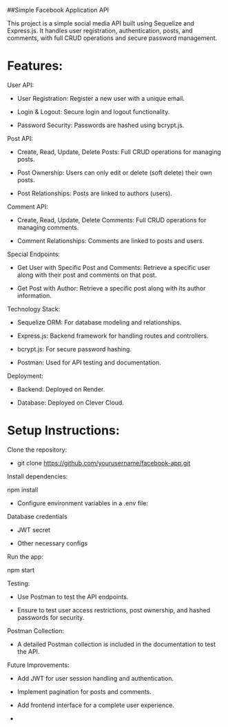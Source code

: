 ##Simple Facebook Application API

This project is a simple social media API built using Sequelize and Express.js. It handles user registration, authentication, posts, and comments, with full CRUD operations and secure password management.

# Features:

User API:

-    User Registration: Register a new user with a unique email.

-    Login & Logout: Secure login and logout functionality.

-    Password Security: Passwords are hashed using bcrypt.js.


Post API:

-    Create, Read, Update, Delete Posts: Full CRUD operations for managing posts.

-    Post Ownership: Users can only edit or delete (soft delete) their own posts.

-    Post Relationships: Posts are linked to authors (users).


Comment API:

-    Create, Read, Update, Delete Comments: Full CRUD operations for managing comments.

-    Comment Relationships: Comments are linked to posts and users.



Special Endpoints:

-    Get User with Specific Post and Comments: Retrieve a specific user along with their post and comments on that post.

-    Get Post with Author: Retrieve a specific post along with its author information.


Technology Stack:

-    Sequelize ORM: For database modeling and relationships.

-    Express.js: Backend framework for handling routes and controllers.

-    bcrypt.js: For secure password hashing.

-    Postman: Used for API testing and documentation.


Deployment:

-    Backend: Deployed on Render.

-    Database: Deployed on Clever Cloud.


# Setup Instructions:

Clone the repository:


-    git clone https://github.com/yourusername/facebook-app.git


Install dependencies:

npm install

-    Configure environment variables in a .env file:


Database credentials

-    JWT secret

-    Other necessary configs


Run the app:

npm start


Testing:

-    Use Postman to test the API endpoints.

-    Ensure to test user access restrictions, post ownership, and hashed passwords for security.


Postman Collection:

-    A detailed Postman collection is included in the documentation to test the API.


Future Improvements:

-    Add JWT for user session handling and authentication.

-    Implement pagination for posts and comments.

-    Add frontend interface for a complete user experience.
-    
